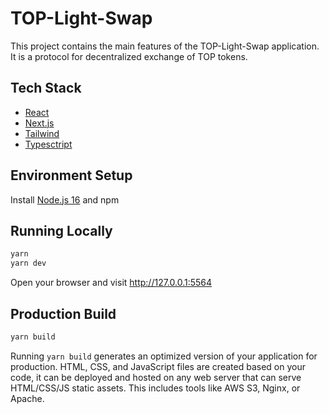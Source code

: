 # TOP-Light-Swap

This project contains the main features of the TOP-Light-Swap application. It is a protocol for decentralized exchange of TOP tokens.

## Tech Stack

  - [React](https://reactjs.org/)
  - [Next.js](https://nextjs.org/)
  - [Tailwind](https://tailwindcss.com/)
  - [Typesctript](https://typescriptlang.org/)

## Environment Setup
Install [Node.js 16](https://nodejs.org) and npm

## Running Locally

```bash
yarn
yarn dev
```
Open your browser and visit http://127.0.0.1:5564

## Production Build
```bash
yarn build
```
Running ```yarn build``` generates an optimized version of your application for production. HTML, CSS, and JavaScript files are created based on your code, it can be deployed and hosted on any web server that can serve HTML/CSS/JS static assets. This includes tools like AWS S3, Nginx, or Apache.
